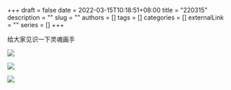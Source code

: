 +++ 
draft = false
date = 2022-03-15T10:18:51+08:00
title = "220315"
description = ""
slug = ""
authors = []
tags = []
categories = []
externalLink = ""
series = []
+++

给大家见识一下灵魂画手

![](https://ccviolett-1307804825.cos.ap-shanghai.myqcloud.com/img/202204271019954.png)

![](https://ccviolett-1307804825.cos.ap-shanghai.myqcloud.com/img/202204271019956.png)

![](https://ccviolett-1307804825.cos.ap-shanghai.myqcloud.com/img/202204271019957.png)
